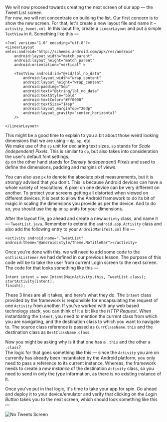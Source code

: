 We will now proceed towards creating the next screen of our app &mdash; the Tweet List screen.  
For now, we will not concentrate on building the list. Our first concern is to show the new screen. For that, let's create a new
layout file and name it &ndash; `activity_tweet.xml`. In this laout file, create a `LinearLayout` and put a simple `TextView` in it.
Something like this &mdash;

    <?xml version="1.0" encoding="utf-8"?>
    <LinearLayout xmlns:android="http://schemas.android.com/apk/res/android"
        android:layout_width="match_parent"
        android:layout_height="match_parent"
        android:orientation="vertical" >
        
        <TextView android:id="@+id/lbl_no_data"
            android:layout_width="wrap_content" 
            android:layout_height="wrap_content"
            android:padding="5dp"
            android:text="@string/lbl_no_data"
            android:textStyle="bold"
            android:textColor="#ff0000"
            android:textSize="14sp"
            android:layout_marginTop="20dp"
            android:layout_gravity="center_horizontal"
        />
        
    </LinearLayout>


This might be a good time to explain to you a bit about those weird looking dimensions that we are using &ndash; `dp`, `sp`, etc.  
We make use of the `sp` unit for declaring text sizes. `sp` stands for *Scale (independent) Pixels*. This is similar to `dp`,
but also takes into consideration the user's default font settings.   
`dp` on the other hand stands for *Density (independent) Pixels* and used to define the dimensions, padding and margins of views.

You can also use `px` to denote the absolute pixel measurements, but it is *strongly* advised that you don't. This is because Android
devices can have a whole variety of resolutions. A pixel on one device can be very different on another. To protect your screens
getting all distorted when viewed on different devices, it is best to allow the Android framework to do its bit of magic in scaling
the dimensions you provide as per the device. And to do so, you should use the `dp` or `sp` units for your dimensions.

After the layout file, go ahead and create a new `Activty` class, and name it &mdash; `TweetList.java`. Remember to extend the 
`android.app.Activity` class and also add the following entry to your `AndroidManifest.xml` file &mdash;

    <activity android:name=".TweetList" android:theme="@android:style/Theme.NoTitleBar"></activity>

Once you're done with this, we will need to add some code to the `onClickListener` we had defined in our previous lesson. The purpose
of this code will be to take the user from current Login screen to the next screen. The code for that looks something like this &mdash;

    Intent intent = new Intent(MainActivity.this, TweetList.class);
    startActivity(intent);
    finish();

These 3 lines are all it takes, and here's what they do. The `Intent` class provided by the framework is responsible for encapsulating 
the request of one `Activity` from another. If you've worked with any web based technology stack, you can think of it a bit like 
the *HTTP Request*. When instantiating the `Intent`, you need to mention the current class from which you are navigating, and the destination
class to which you want to navigate to. The source class reference is passed as `CurrClassName.this` and the destination class as `DestClassName.class`.

Now you might be asking why is it that one has a `.this` and the other a `.class`?  
The logic for that goes something like this &mdash; since the `Activity` you are on currently has already been instantiated by the Android
platform, you only need to pass a reference to its current instance. Whereas, the framework needs to create a *new instance* of the destination
`Activity` class, so you need to send in only the *type* information, as there is no existing instance of it.  

Once you've put in that logic, it's time to take your app for spin. Go ahead and deploy it to your device/emulator and verify that clicking
on the *Login Button* takes you to the next screen, which should look something like this &mdash;

![No Tweets Screen](https://dl.dropboxusercontent.com/u/1166125/codelearn/tweet-list-no-tweets.png "No tweets screen")
